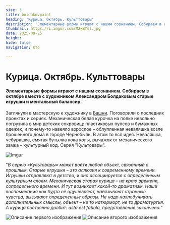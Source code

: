 ```yaml
---
size: 3
title: boldakovpaint
heading: 'Курица. Октябрь. Культтовары'
description: 'Элементарные формы играют с нашим сознанием. Собираем в октябре вместе с художником Александром Болдаковым старые игрушки и ментальный балансир'
thumbnail: https://i.imgur.com/M2kBYsl.jpg 
date: 2025-09-25
height: 
hide: false
navigation: Кто

---
```

# Курица. Октябрь. Культтовары

#### Элементарные формы играют с нашим сознанием. Собираем в октябре вместе с художником Александром Болдаковым старые игрушки и ментальный балансир.

Заглянули в мастерскую к художнику в [Башни](https://www.mamgrodno.com/projects/waterboldakov.html). Поговорили о последних проектах и сериях. Механическая белая курочка на полке невольно погрузила
в мир детских сокровищ: пластиковых пупсов и бумажных одежек, и почему-то навеяло взрослое – облупленная неваляшка возле брошенного дома в городе Чернобыль. В этом то вся идея. Неваляшка, чебурашка, смятая бутылка кока колы, рычажок от механического замка – культурный код. Серия "Культовары". 

![Imgur](https://i.imgur.com/M2kBYsl.jpg)

"_В серию «Культовары» может войти любой объект, связанный с прошлым. Старые игрушки – это аллюзия к современному времени. Игрушки отправляют в детство, и оно ассоциируется с определенным культурным слоем. Механическая старая курица – на краю времени, сопредельного времени. И тут возникает какой-то драматизм. Наши воспоминания как будто её одушевляют, навязывают странные чувства, вызывают определенные образы. Не надо нахлобучивать дополнительных смыслы, объект – не то натюрморт, не то драматургия. А курица постоянно долбит: asta est fabula, представление закончено._"

<div class="gallery2">
<img src="https://i.imgur.com/vDSaTZt.jpeg" alt="Описание первого изображения"> 
<img src="https://i.imgur.com/iZB2sJr.jpeg" alt="Описание второго изображения"> 
</div>


